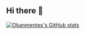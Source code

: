 ## Hi there 👋

<!--
**Okanmentes/Okanmentes** is a ✨ _special_ ✨ repository because its `README.md` (this file) appears on your GitHub profile.

Here are some ideas to get you started:

- 🔭 I’m currently working on ...
- 🌱 I’m currently learning ...
- 👯 I’m looking to collaborate on ...
- 🤔 I’m looking for help with ...
- 💬 Ask me about ...
- 📫 How to reach me: ...
- 😄 Pronouns: ...
- ⚡ Fun fact: ...
-->

[![Okanmentes's GitHub stats](https://github-readme-stats.vercel.app/api?username=Okanmentes&show_icons=true&theme=transparent)](https://github.com/anuraghazra/github-readme-stats)
